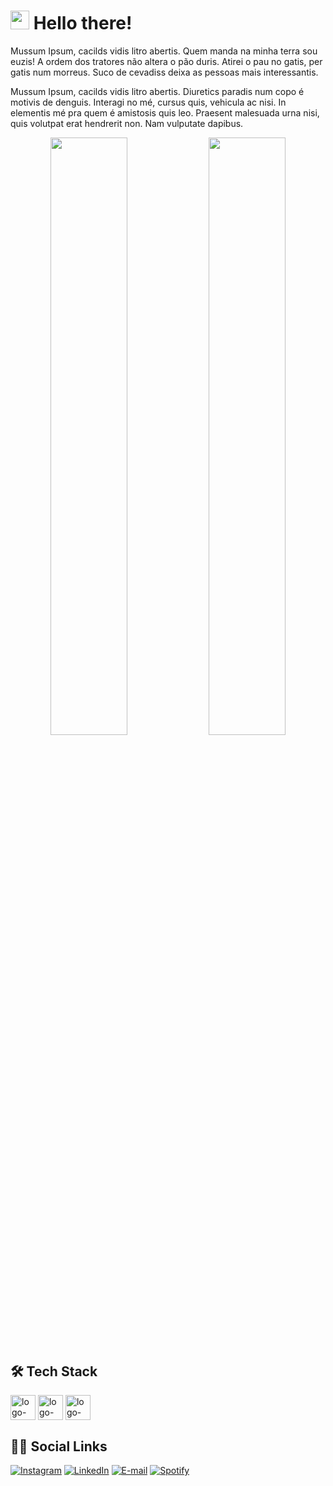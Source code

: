 <link rel="stylesheet" href="./style.css">

# <img width="30px" src="https://c.tenor.com/SNL9_xhZl9oAAAAi/waving-hand-joypixels.gif"/> Hello there!

<div id="pt-br" class="visible">
  <p>Mussum Ipsum, cacilds vidis litro abertis. Quem manda na minha terra sou euzis! A ordem dos tratores não altera o pão duris. Atirei o pau no gatis, per gatis num morreus. Suco de cevadiss deixa as pessoas mais interessantis.</p>
</div>

<div id="eng-us" class="hidden">
  <p>Mussum Ipsum, cacilds vidis litro abertis. Diuretics paradis num copo é motivis de denguis. Interagi no mé, cursus quis, vehicula ac nisi. In elementis mé pra quem é amistosis quis leo. Praesent malesuada urna nisi, quis volutpat erat hendrerit non. Nam vulputate dapibus.</p>
</div>

<div id="githubStatus" align="center">
  <img heigth="180em" width="49.5%" src="https://github-readme-stats.vercel.app/api?username=mauricioyasser&show_icons=true&theme=dark"/>
  <img heigth="180em" width="49.5%" src="https://github-readme-stats.vercel.app/api/top-langs/?username=mauricioyasser&layout=compact&theme=dark"/>
</div>

## 🛠️ Tech Stack
<div id="techStack">
  <img heigth="30px" width="40px" align="center" alt="logo-html" src="https://cdn.jsdelivr.net/gh/devicons/devicon/icons/html5/html5-plain-wordmark.svg"/>
  <img heigth="30px" width="40px" align="center" alt="logo-css" src="https://cdn.jsdelivr.net/gh/devicons/devicon/icons/css3/css3-plain-wordmark.svg"/>
  <img heigth="30px" width="40px" align="center" alt="logo-javascript" src="https://cdn.jsdelivr.net/gh/devicons/devicon/icons/javascript/javascript-plain.svg"/>
</div>

## 👨🏻 Social Links
[![Instagram](https://img.shields.io/badge/Instagram-E4405F?style=for-the-badge&logo=instagram&logoColor=white)](https://www.instagram.com/mauricioyazzr/)
[![LinkedIn](https://img.shields.io/badge/LinkedIn-0077B5?style=for-the-badge&logo=linkedin&logoColor=white)](https://www.linkedin.com/in/mauricioyasser/)
[![E-mail](https://img.shields.io/badge/Microsoft_Outlook-0078D4?style=for-the-badge&logo=microsoft-outlook&logoColor=white)](mailto:mauricio.y@outlook.com)
[![Spotify](https://img.shields.io/badge/Spotify-1ED760?&style=for-the-badge&logo=spotify&logoColor=white)](https://open.spotify.com/user/12163745139?si=f5ca5ea922894edf)

<!--
**mauricioyasser/mauricioyasser** is a ✨ _special_ ✨ repository because its `README.md` (this file) appears on your GitHub profile.

Here are some ideas to get you started:

- 🔭 I’m currently working on ...
- 🌱 I’m currently learning ...
- 👯 I’m looking to collaborate on ...
- 🤔 I’m looking for help with ...
- 💬 Ask me about ...
- 📫 How to reach me: ...
- 😄 Pronouns: ...
- ⚡ Fun fact: ...
-->

<script src="./script.js"></script>
